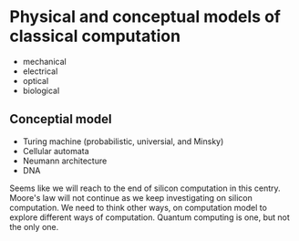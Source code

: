 # Physical and conceptual models of classical computation

* mechanical
* electrical
* optical
* biological

## Conceptial model
  * Turing machine (probabilistic, universial, and Minsky)
  * Cellular automata
  * Neumann architecture
  * DNA
  
  
Seems like we will reach to the end of silicon computation in this centry.
Moore's law will not continue as we keep investigating on silicon computation.
We need to think other ways, on computation model to explore different ways of computation.
Quantum computing is one, but not the only one.
